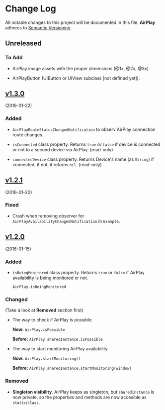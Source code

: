 # Change Log

All notable changes to this project will be documented in this file.
**AirPlay** adheres to [Semantic Versioning](http://semver.org/).

## Unreleased

### To Add

- AirPlay image assets with the proper dimensions (@1x, @2x, @3x).

- AirPlayButton (UIButton or UIView subclass [not defined yet]).

## [v1.3.0](https://github.com/eMdOS/AirPlay/tree/v1.3.0)

(2016-01-22)

### Added

- `AirPlayRouteStatusChangedNotification` to observ AirPlay connection route changes.

- `isConnected` class property. Returns `true` or `false` if device is connected or not to a second device via AirPlay. (read-only)

- `connectedDevice` class property. Returns Device's name (as `String`) if connected, if not, it returns `nil`. (read-only)

## [v1.2.1](https://github.com/eMdOS/AirPlay/tree/v1.2.1)

(2016-01-20)

### Fixed

- Crash when removing observer for `AirPlayAvailabilityChangedNotification` in `Example`.

## [v1.2.0](https://github.com/eMdOS/AirPlay/tree/v1.2.0)

(2016-01-15)

### Added

- `isBeingMonitored` class property. Returns `true` or `false` if AirPlay availability is being monitored or not.

	`AirPlay.isBeingMonitored`

### Changed

(Take a look at **Removed** section first)

- The way to check if AirPlay is possible.

	**Now:** `AirPlay.isPossible`

	**Before:** `AirPlay.sharedInstance.isPossible`

- The way to start monitoring AirPlay availability.

	**Now:** `AirPlay.startMonitoring()`

	**Before:** `AirPlay.sharedInstance.startMonitoring(window)`

### Removed

- **Singleton visibility**. AirPlay keeps as singleton, but `sharedInstance` is now private, so the properties and methods are now accesible as `static`/`class`.